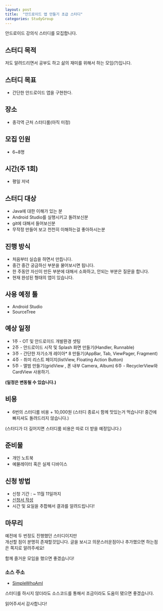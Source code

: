 ```yaml
---
layout: post
title:  "안드로이드 앱 만들기 초급 스터디"
categories: StudyGroup
---
```


안드로이드 강의식 스터디를 모집합니다.

## 스터디 목적

저도 알려드리면서 공부도 하고 삶의 재미를 위해서 하는 모임(?)입니다.    

## 스터디 목표

* 간단한 안드로이드 앱을 구현한다.

## 장소

* 종각역 근처 스터디룸(아직 미정)

## 모집 인원

* 6~8명

## 시간(주 1회)

* 평일 저녁

## 스터디 대상

* Java에 대한 이해가 있는 분
* Android Studio를 실행시키고 돌려보신분
* git에 대해서 들어보신분
* 무작정 만들어 보고 천천히 이해하는걸 좋아하시는분

## 진행 방식

* 처음부터 실습을 하면서 만듭니다.
* 중간 중간 궁금하신 부분을 물어보시면 됩니다.
* 한 주동안 자신이 만든 부분에 대해서 소화하고, 안되는 부분은 질문을 합니다.
* 현재 완성된 형태의 앱이 있습니다.

## 사용 예정 툴

* Android Studio
* SourceTree

## 예상 일정

* 1주 - OT 및 안드로이드 개발환경  셋팅
* 2주 - 안드로이드 시작 및 Splash  화면 만들기(Handler, Runnable)
* 3주 - 간단한 자기소개 레이아* 8 만들기(AppBar, Tab, ViewPager, Fragment)
* 4주 - 취미 리스트 페이지(listView, Floating Action Button)
* 5주 - 앨범 만들기(gridView , 폰 내부 Camera, Album)
6주 - RecyclerView와 CardView 사용하기.

__(일정은 변동될 수 있습니다.)__

## 비용

* 6번의 스터디룸 비용 + 10,000원 (스터디 종료시 함께 맛있는거 먹습니다! 중간에 빠지셔도 돌려드리지 않습니다.)

(스터디가 더 길어지면 스터디룸 비용은 따로 더 받을 예정입니다.)


## 준비물

* 개인 노트북
* 예뮬레이터 혹은 실제 디바이스

## 신청 방법

* 신청 기간 : ~ 11월 11일까지
* [신청서 작성](https://goo.gl/forms/mTUOOcZoc6Ex5jFd2)
* 시간 및 요일을 추합해서 결과를 알려드립니다!

## 마무리

예전에 두 번정도 진행했던 스터디이지만  
개선할 점이 분명히 존재할것입니다. 글을 보시고 의문스러운점이나 추가했으면 하는점은 쪽지로 알려주세요!

함께 즐거운 모임을 했으면 좋겠습니다!

### 소스 주소

 * [SimpleWhoAmI](https://github.com/sangcomz/SimpleWhoAmI)

스터디를 하시지 않더라도 소스코드를 통해서 조금이라도 도움이 됐으면 좋겠습니다.

읽어주셔서 감사합니다!
